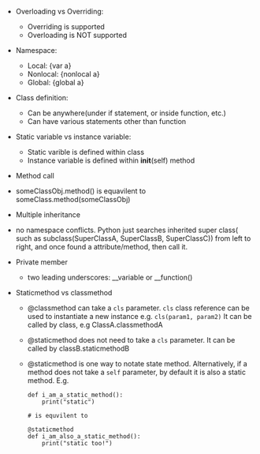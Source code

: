 * Overloading vs Overriding:
    * Overriding is supported
    * Overloading is NOT supported
  
* Namespace:
    * Local: {var a}
    * Nonlocal: {nonlocal a}
    * Global: {global a}

* Class definition:
    * Can be anywhere(under if statement, or inside function, etc.)
    * Can have various statements other than function

* Static variable vs instance variable:
    * Static varible is defined within class
    * Instance variable is defined within __init__(self) method

* Method call
    
* someClassObj.method() is equavilent to someClass.method(someClassObj)
    
* Multiple inheritance
    
* no namespace conflicts. Python just searches inherited super class( such as subclass(SuperClassA, SuperClassB, SuperClassC)) from left to right, and once found a attribute/method, then call it.
    
* Private member
    
    * two leading underscores: __variable or __function()
    
* Staticmethod vs classmethod

    * @classmethod can take a `cls` parameter. `cls` class reference can be used to instantiate a new instance e.g. `cls(param1, param2)`  It can be called by class, e.g ClassA.classmethodA

    * @staticmethod does not need to take a `cls` parameter. It can be called by classB.staticmethodB

    * @staticmethod is one way to notate state method. Alternatively, if a method does not take a `self` parameter, by default it is also a static method. E.g. 

        ```
        def i_am_a_static_method():
        	print("static")
        
        # is equvilent to
        
        @staticmethod
        def i_am_also_a_static_method():
        	print("static too!")
        ```

        
